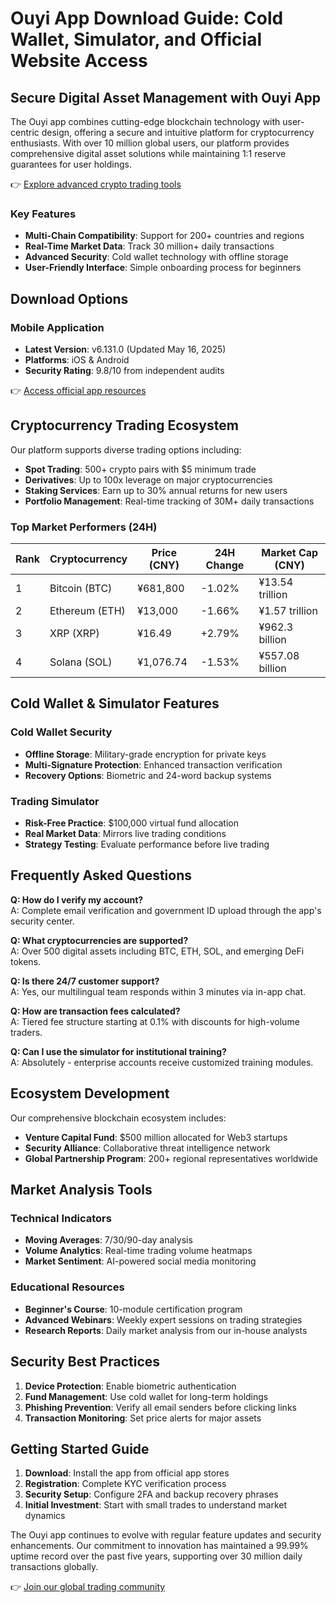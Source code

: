 # Ouyi App Download Guide: Cold Wallet, Simulator, and Official Website Access

## Secure Digital Asset Management with Ouyi App

The Ouyi app combines cutting-edge blockchain technology with user-centric design, offering a secure and intuitive platform for cryptocurrency enthusiasts. With over 10 million global users, our platform provides comprehensive digital asset solutions while maintaining 1:1 reserve guarantees for user holdings.

👉 [Explore advanced crypto trading tools](https://bit.ly/okx-bonus)

### Key Features
- **Multi-Chain Compatibility**: Support for 200+ countries and regions
- **Real-Time Market Data**: Track 30 million+ daily transactions
- **Advanced Security**: Cold wallet technology with offline storage
- **User-Friendly Interface**: Simple onboarding process for beginners

## Download Options

### Mobile Application
- **Latest Version**: v6.131.0 (Updated May 16, 2025)
- **Platforms**: iOS & Android
- **Security Rating**: 9.8/10 from independent audits

👉 [Access official app resources](https://bit.ly/okx-bonus)

## Cryptocurrency Trading Ecosystem

Our platform supports diverse trading options including:
- **Spot Trading**: 500+ crypto pairs with $5 minimum trade
- **Derivatives**: Up to 100x leverage on major cryptocurrencies
- **Staking Services**: Earn up to 30% annual returns for new users
- **Portfolio Management**: Real-time tracking of 30M+ daily transactions

### Top Market Performers (24H)

| Rank | Cryptocurrency | Price (CNY) | 24H Change | Market Cap (CNY) |
|------|----------------|-------------|------------|------------------|
| 1    | Bitcoin (BTC)  | ¥681,800    | -1.02%     | ¥13.54 trillion  |
| 2    | Ethereum (ETH) | ¥13,000     | -1.66%     | ¥1.57 trillion   |
| 3    | XRP (XRP)      | ¥16.49      | +2.79%     | ¥962.3 billion   |
| 4    | Solana (SOL)   | ¥1,076.74   | -1.53%     | ¥557.08 billion  |

## Cold Wallet & Simulator Features

### Cold Wallet Security
- **Offline Storage**: Military-grade encryption for private keys
- **Multi-Signature Protection**: Enhanced transaction verification
- **Recovery Options**: Biometric and 24-word backup systems

### Trading Simulator
- **Risk-Free Practice**: $100,000 virtual fund allocation
- **Real Market Data**: Mirrors live trading conditions
- **Strategy Testing**: Evaluate performance before live trading

## Frequently Asked Questions

**Q: How do I verify my account?**  
A: Complete email verification and government ID upload through the app's security center.

**Q: What cryptocurrencies are supported?**  
A: Over 500 digital assets including BTC, ETH, SOL, and emerging DeFi tokens.

**Q: Is there 24/7 customer support?**  
A: Yes, our multilingual team responds within 3 minutes via in-app chat.

**Q: How are transaction fees calculated?**  
A: Tiered fee structure starting at 0.1% with discounts for high-volume traders.

**Q: Can I use the simulator for institutional training?**  
A: Absolutely - enterprise accounts receive customized training modules.

## Ecosystem Development

Our comprehensive blockchain ecosystem includes:
- **Venture Capital Fund**: $500 million allocated for Web3 startups
- **Security Alliance**: Collaborative threat intelligence network
- **Global Partnership Program**: 200+ regional representatives worldwide

## Market Analysis Tools

### Technical Indicators
- **Moving Averages**: 7/30/90-day analysis
- **Volume Analytics**: Real-time trading volume heatmaps
- **Market Sentiment**: AI-powered social media monitoring

### Educational Resources
- **Beginner's Course**: 10-module certification program
- **Advanced Webinars**: Weekly expert sessions on trading strategies
- **Research Reports**: Daily market analysis from our in-house analysts

## Security Best Practices

1. **Device Protection**: Enable biometric authentication
2. **Fund Management**: Use cold wallet for long-term holdings
3. **Phishing Prevention**: Verify all email senders before clicking links
4. **Transaction Monitoring**: Set price alerts for major assets

## Getting Started Guide

1. **Download**: Install the app from official app stores
2. **Registration**: Complete KYC verification process
3. **Security Setup**: Configure 2FA and backup recovery phrases
4. **Initial Investment**: Start with small trades to understand market dynamics

The Ouyi app continues to evolve with regular feature updates and security enhancements. Our commitment to innovation has maintained a 99.99% uptime record over the past five years, supporting over 30 million daily transactions globally.

👉 [Join our global trading community](https://bit.ly/okx-bonus)